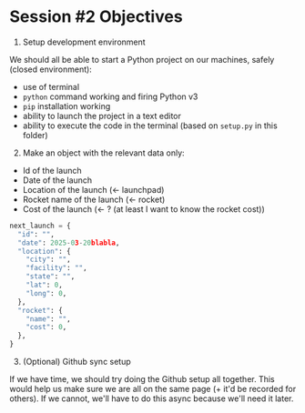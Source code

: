# Session #2 Objectives

1. Setup development environment

We should all be able to start a Python project on our machines, safely (closed environment):

- use of terminal
- `python` command working and firing Python v3
- `pip` installation working
- ability to launch the project in a text editor
- ability to execute the code in the terminal (based on `setup.py` in this folder)

2. Make an object with the relevant data only:

- Id of the launch
- Date of the launch
- Location of the launch (<- launchpad)
- Rocket name of the launch (<- rocket)
- Cost of the launch (<- ? (at least I want to know the rocket cost))

```python
next_launch = {
  "id": "",
  "date": 2025-03-20blabla,
  "location": {
    "city": "",
    "facility": "",
    "state": "",
    "lat": 0,
    "long": 0,
  },
  "rocket": {
    "name": "",
    "cost": 0,
  },
}
```

3. (Optional) Github sync setup

If we have time, we should try doing the Github setup all together. This would help us make sure we are all on the same page (+ it'd be recorded for others).
If we cannot, we'll have to do this async because we'll need it later.
